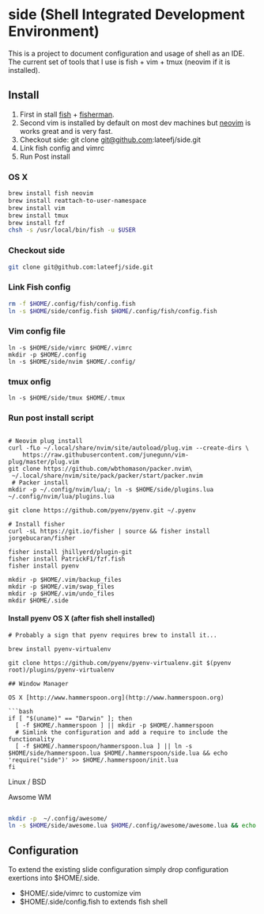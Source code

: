 # side (Shell Integrated Development Environment)

This is a project to document configuration and usage of shell as an IDE. The current set of tools that I use is fish + vim + tmux (neovim if it is installed).

## Install 
1. First in stall [fish](https://fishshell.com/) + [fisherman](https://github.com/jorgebucaran/fisher).
1. Second vim is installed by default on most dev machines but [neovim](https://github.com/neovim/neovim/wiki/Installing-Neovim) is works great and is very fast.
1. Checkout side: git clone git@github.com:lateefj/side.git
1. Link fish config and vimrc
1. Run Post install


### OS X

```bash
brew install fish neovim
brew install reattach-to-user-namespace
brew install vim 
brew install tmux
brew install fzf
chsh -s /usr/local/bin/fish -u $USER
```

### Checkout side

```bash
git clone git@github.com:lateefj/side.git
```

### Link Fish config

```bash
rm -f $HOME/.config/fish/config.fish
ln -s $HOME/side/config.fish $HOME/.config/fish/config.fish
```
### Vim config file
```
ln -s $HOME/side/vimrc $HOME/.vimrc
mkdir -p $HOME/.config
ln -s $HOME/side/nvim $HOME/.config/
```

### tmux onfig
```
ln -s $HOME/side/tmux $HOME/.tmux
```

### Run post install script

```

# Neovim plug install
curl -fLo ~/.local/share/nvim/site/autoload/plug.vim --create-dirs \
    https://raw.githubusercontent.com/junegunn/vim-plug/master/plug.vim
git clone https://github.com/wbthomason/packer.nvim\
 ~/.local/share/nvim/site/pack/packer/start/packer.nvim
 # Packer install
mkdir -p ~/.config/nvim/lua/; ln -s $HOME/side/plugins.lua ~/.config/nvim/lua/plugins.lua

git clone https://github.com/pyenv/pyenv.git ~/.pyenv

# Install fisher
curl -sL https://git.io/fisher | source && fisher install jorgebucaran/fisher

fisher install jhillyerd/plugin-git
fisher install PatrickF1/fzf.fish
fisher install pyenv

mkdir -p $HOME/.vim/backup_files
mkdir -p $HOME/.vim/swap_files
mkdir -p $HOME/.vim/undo_files
mkdir $HOME/.side
```

#### Install pyenv  OS X (after fish shell installed)


```
# Probably a sign that pyenv requires brew to install it...

brew install pyenv-virtualenv

git clone https://github.com/pyenv/pyenv-virtualenv.git $(pyenv root)/plugins/pyenv-virtualenv

## Window Manager

OS X [http://www.hammerspoon.org](http://www.hammerspoon.org)

```bash
if [ "$(uname)" == "Darwin" ]; then
  [ -f $HOME/.hammerspoon ] || mkdir -p $HOME/.hammerspoon
  # Simlink the configuration and add a require to include the functionality
  [ -f $HOME/.hammerspoon/hammerspoon.lua ] || ln -s $HOME/side/hammerspoon.lua $HOME/.hammerspoon/side.lua && echo 'require("side")' >> $HOME/.hammerspoon/init.lua
fi
```

Linux / BSD

Awsome WM

```bash

mkdir -p  ~/.config/awesome/
ln -s $HOME/side/awesome.lua $HOME/.config/awesome/awesome.lua && echo 'require("side")' >> $HOME/.config/awesome/side.lua
```


## Configuration

To extend the existing slide configuration simply drop configuration exertions into $HOME/.side.

* $HOME/.side/vimrc to customize vim 
* $HOME/.side/config.fish to extends fish shell
